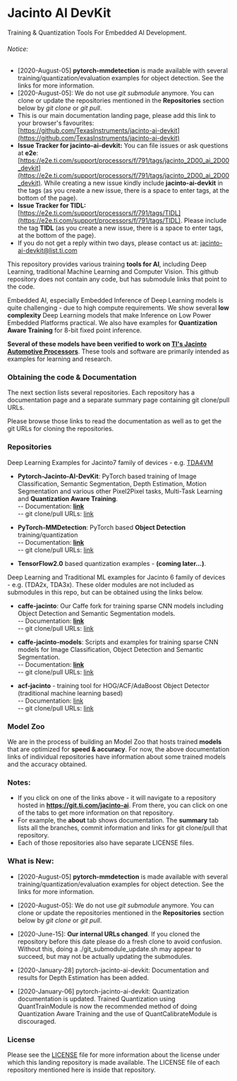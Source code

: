 # Jacinto AI DevKit
Training & Quantization Tools For Embedded AI Development.

###### Notice: 
- [2020-August-05] **pytorch-mmdetection** is made available with several training/quantization/evaluation examples for object detection. See the links for more information.
- [2020-August-05]: We do not use *git submodule* anymore. You can clone or update the repositories mentioned in the **Repositories** section below by *git clone* or *git pull*.
- This is our main documentation landing page, please add this link to your browser's favourites: [https://github.com/TexasInstruments/jacinto-ai-devkit](https://github.com/TexasInstruments/jacinto-ai-devkit)
- **Issue Tracker for jacinto-ai-devkit:** You can file issues or ask questions at **e2e**: [https://e2e.ti.com/support/processors/f/791/tags/jacinto_2D00_ai_2D00_devkit](https://e2e.ti.com/support/processors/f/791/tags/jacinto_2D00_ai_2D00_devkit). While creating a new issue kindly include **jacinto-ai-devkit** in the tags (as you create a new issue, there is a space to enter tags, at the bottom of the page). 
- **Issue Tracker for TIDL:** [https://e2e.ti.com/support/processors/f/791/tags/TIDL](https://e2e.ti.com/support/processors/f/791/tags/TIDL). Please include the tag **TIDL** (as you create a new issue, there is a space to enter tags, at the bottom of the page). 
- If you do not get a reply within two days, please contact us at: jacinto-ai-devkit@list.ti.com

This repository provides various training **tools for AI**, including Deep Learning, traditional Machine Learning and Computer Vision. This github repository does not contain any code, but has submodule links that point to the code. 

Embedded AI, especially Embedded Inference of Deep Learning models is quite challenging - due to high compute requirements. We show several **low complexity** Deep Learning models that make  Inference on Low Power Embedded Platforms practical. We also have examples for **Quantization Aware Training** for 8-bit fixed point inference.

**Several of these models have been verified to work on [TI's Jacinto Automotive Processors](http://www.ti.com/processors/automotive-processors/tdax-adas-socs/overview.html)**. These tools and software are primarily intended as examples for learning and research.  


### Obtaining the code & Documentation
The next section lists several repositories. Each repository has a documentation page and a separate summary page containing git clone/pull URLs. 

Please browse those links to read the documentation as well as to get the git URLs for cloning the repositories.


### Repositories

Deep Learning Examples for Jacinto7 family of devices - e.g. [TDA4VM](http://www.ti.com/product/TDA4VM)<br>
- **Pytorch-Jacinto-AI-DevKit**: PyTorch based training of Image Classification, Semantic Segmentation, Depth Estimation, Motion Segmentation and various other Pixel2Pixel tasks, Multi-Task Learning and **Quantization Aware Training**.<br>
-- Documentation: [**link**](https://git.ti.com/cgit/jacinto-ai/pytorch-jacinto-ai-devkit/about/)<br>
-- git clone/pull URLs: [link](https://git.ti.com/cgit/jacinto-ai/pytorch-jacinto-ai-devkit/)<br>

- **PyTorch-MMDetection**: PyTorch based **Object Detection** training/quantization<br>
-- Documentation: [**link**](https://git.ti.com/cgit/jacinto-ai/pytorch-mmdetection/about/)<br>
-- git clone/pull URLs: [link](https://git.ti.com/cgit/jacinto-ai/pytorch-mmdetection/)<br>

- **TensorFlow2.0** based quantization examples - **(coming later...)**.<br>

Deep Learning and Traditional ML examples for Jacinto 6 family of devices - e.g. (TDA2x, TDA3x). These older modules are not included as submodules in this repo, but can be obtained using the links below.<br>
- **caffe-jacinto**: Our Caffe fork for training sparse CNN models including Object Detection and Semantic Segmentation models.<br>
-- Documentation: [**link**](https://git.ti.com/cgit/jacinto-ai/caffe-jacinto/about/)<br>
-- git clone/pull URLs: [link](https://git.ti.com/cgit/jacinto-ai/caffe-jacinto/)<br>

- **caffe-jacinto-models**: Scripts and examples for training sparse CNN models for Image Classification, Object Detection and Semantic Segmentation.<br>
-- Documentation: [**link**](https://git.ti.com/cgit/jacinto-ai/caffe-jacinto-models/about/)<br>
-- git clone/pull URLs: [link](https://git.ti.com/cgit/jacinto-ai/caffe-jacinto-models/)<br>

- **acf-jacinto** - training tool for HOG/ACF/AdaBoost Object Detector (traditional machine learning based)<br>
-- Documentation: [link](https://git.ti.com/cgit/jacinto-ai/acf-jacinto/about/)<br>
-- git clone/pull URLs: [link](https://git.ti.com/cgit/jacinto-ai/acf-jacinto/)<br>


### Model Zoo

We are in the process of building an Model Zoo that hosts trained **models** that are optimized for **speed & accuracy**. For now, the above documentation links of individual repositories have information about some trained models and the accuracy obtained. 


### Notes: 
- If you click on one of the links above - it will navigate to a repository hosted in **https://git.ti.com/jacinto-ai**. From there, you can click on one of the tabs to get more information on that repository. 
- For example, the **about** tab shows documentation. The **summary** tab lists all the branches, commit information and links for git clone/pull that repository.
- Each of those repositories also have separate LICENSE files. 


### What is New:
- [2020-August-05] **pytorch-mmdetection** is made available with several training/quantization/evaluation examples for object detection. See the links for more information.

- [2020-August-05]: We do not use *git submodule* anymore. You can clone or update the repositories mentioned in the **Repositories** section below by *git clone* or *git pull*.

- [2020-June-15]: **Our internal URLs changed**. If you cloned the repository before this date please do a fresh clone to avoid confusion. Without this, doing a ./git_submodule_update.sh may appear to succeed, but may not be actually updating the submodules.

- [2020-January-28] pytorch-jacinto-ai-devkit: Documentation and results for Depth Estimation has been added.<br>

- [2020-January-06] pytorch-jacinto-ai-devkit: Quantization documentation is updated. Trained Quantization using QuantTrainModule is now the recommended method of doing Quantization Aware Training and the use of QuantCalibrateModule is discouraged.


### License

Please see the [LICENSE](./LICENSE) file for more information about the license under which this landing repository is made available. The LICENSE file of each repository mentioned here is inside that repository.